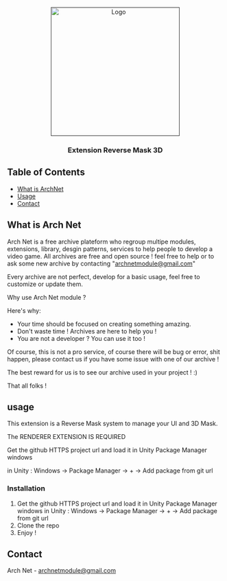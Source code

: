 
<!-- PROJECT LOGO -->
<br />
<p align="center">
  <a href="">
    <img src="https://archnet-plateform.fr/images/ArchNetLogoWithBck.png" alt="Logo" width="300">
  </a>

  <h3 align="center">Extension Reverse Mask 3D</h3>
</p>



<!-- TABLE OF CONTENTS -->
## Table of Contents

* [What is ArchNet](#about-the-project)
* [Usage](#usage)
* [Contact](#contact)



<!-- ABOUT THE PROJECT -->
## What is Arch Net

Arch Net is a free archive plateform who regroup multipe modules, extensions, library, desgin patterns, services to help people to develop a video game.
All archives are free and open source ! feel free to help or to ask some new archive by contacting "archnetmodule@gmail.com"

Every archive are not perfect, develop for a basic usage, feel free to customize or update them.

Why use Arch Net module ?

Here's why:
* Your time should be focused on creating something amazing.
* Don't waste time ! Archives are here to help you !
* You are not a developer ? You can use it too !

Of course, this is not a pro service, of course there will be bug or error, shit happen, please contact us if you have some issue with one of our archive !

The best reward for us is to see our archive used in your project ! :) 

That all folks !


<!-- Usage -->
## usage

This extension is a Reverse Mask system to manage your UI and 3D Mask.

The RENDERER EXTENSION IS REQUIRED

Get the github HTTPS project url and load it in Unity Package Manager windows

in Unity : Windows -> Package Manager -> + -> Add package from git url

### Installation

1. Get the github HTTPS project url and load it in Unity Package Manager windows
in Unity : Windows -> Package Manager -> + -> Add package from git url
2. Clone the repo
7. Enjoy !

<!-- CONTACT -->
## Contact

Arch Net - archnetmodule@gmail.com
